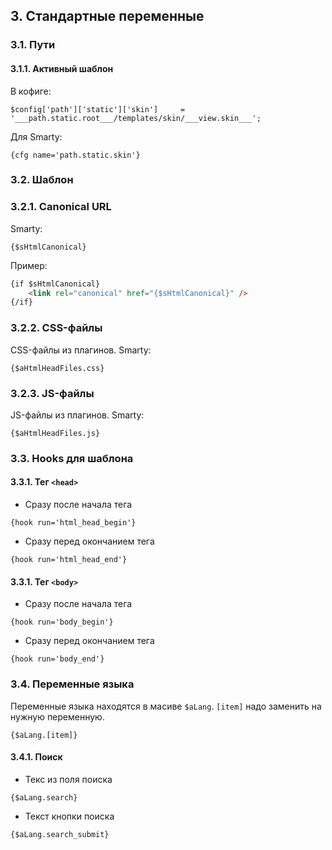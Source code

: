 ## 3. Стандартные переменные ##

### 3.1. Пути ###
#### 3.1.1. Активный шаблон ####
В кофиге:
```
$config['path']['static']['skin']     = '___path.static.root___/templates/skin/___view.skin___';
```
Для Smarty:
```smarty
{cfg name='path.static.skin'}
```

### 3.2. Шаблон ###
### 3.2.1. Canonical URL ###
Smarty:
```smarty
{$sHtmlCanonical}
```
Пример:
```html
{if $sHtmlCanonical}
    <link rel="canonical" href="{$sHtmlCanonical}" />
{/if}
```

### 3.2.2. CSS-файлы ###
CSS-файлы из плагинов.
Smarty:
```smarty
{$aHtmlHeadFiles.css}
```

### 3.2.3. JS-файлы ###
JS-файлы из плагинов.
Smarty:
```smarty
{$aHtmlHeadFiles.js}
```

### 3.3. Hooks для шаблона ###
#### 3.3.1. Тег `<head>` ####
 * Сразу после начала тега 
```smarty
{hook run='html_head_begin'}
```
 * Сразу перед окончанием тега
```smarty
{hook run='html_head_end'}
```

#### 3.3.1. Тег `<body>` ####
 * Сразу после начала тега 
```smarty
{hook run='body_begin'}
```
 * Сразу перед окончанием тега
```smarty
{hook run='body_end'}
```

### 3.4. Переменные языка ###
Переменные языка находятся в масиве ``$aLang``. ``[item]`` надо заменить на нужную переменную.
```smarty
{$aLang.[item]}
```

#### 3.4.1. Поиск ####
 * Текс из поля поиска
```smarty
{$aLang.search}
```
 * Текст кнопки поиска
```smarty
{$aLang.search_submit}
```